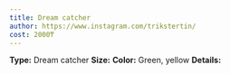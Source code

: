 ```yaml
---
title: Dream catcher
author: https://www.instagram.com/trikstertin/
cost: 2000₸
---
```

**Type:** Dream catcher
**Size:**
**Color:** Green, yellow
**Details:**
